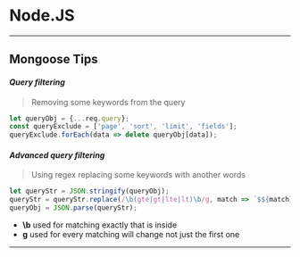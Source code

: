 # Node.JS
<hr>


## Mongoose Tips

#### <i>Query filtering</i>
> Removing some keywords from the query

```js
let queryObj = {...req.query};
const queryExclude = ['page', 'sort', 'limit', 'fields'];
queryExclude.forEach(data => delete queryObj[data]);
```


#### <i>Advanced query filtering</i>
> Using regex replacing some keywords with another words

```js
let queryStr = JSON.stringify(queryObj);
queryStr = queryStr.replace(/\b(gte|gt|lte|lt)\b/g, match => `$${match}`);
queryObj = JSON.parse(queryStr);
```
* <b>\b</b> used for matching exactly that is inside 
* <b>g</b> used for every matching will change not just the first one

<hr>
